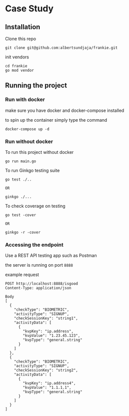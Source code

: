 # Case Study

## Installation

Clone this repo

```
git clone git@github.com:albertsundjaja/frankie.git
```

init vendors

```
cd frankie
go mod vendor
```

## Running the project

### Run with docker

make sure you have docker and docker-compose installed

to spin up the container simply type the command

```
docker-compose up -d
```

### Run without docker

To run this project without docker

```
go run main.go
```

To run Ginkgo testing suite 

```
go test ./..

OR

ginkgo ./...
```

To check coverage on testing

```
go test -cover

OR

ginkgo -r -cover
```

### Accessing the endpoint

Use a REST API testing app such as Postman

the server is running on port `8888`

example request

```
POST http://localhost:8888/isgood
Content-Type: application/json

Body
[
  {
    "checkType": "BIOMETRIC",
    "activityType": "SIGNUP",
    "checkSessionKey": "string1",
    "activityData": [
      {
        "kvpKey": "ip.address",
        "kvpValue": "1.23.45.123",
        "kvpType": "general.string"
      }
    ]
  },
  {
    "checkType": "BIOMETRIC",
    "activityType": "SIGNUP",
    "checkSessionKey": "string2",
    "activityData": [
      {
        "kvpKey": "ip.address4",
        "kvpValue": "1.1.1.1",
        "kvpType": "general.string"
      }
    ]
  }
]

```